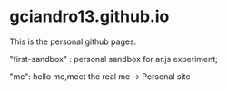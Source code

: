 # gciandro13.github.io

This is the personal github pages. 

"first-sandbox" : personal sandbox for ar.js experiment;

"me": hello me,meet the real me -> Personal site
